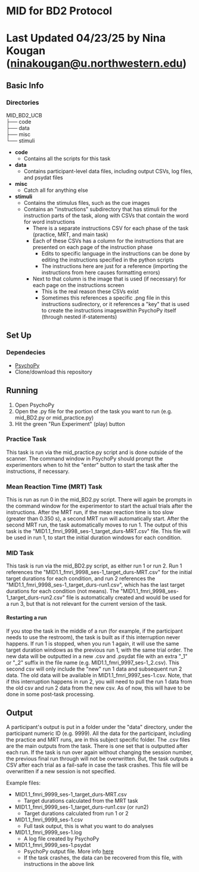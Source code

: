 # MID for BD2 Protocol
# Last Updated 04/23/25 by Nina Kougan (ninakougan@u.northwestern.edu)

## Basic Info

### Directories
MID_BD2_UCB \
├── code \
├── data \
├── misc \
└── stimuli

- **code**
  - Contains all the scripts for this task
- **data**
  - Contains participant-level data files, including output CSVs, log files, and psydat files
- **misc**
  - Catch all for anything else
- **stimuli**
  - Contains the stimulus files, such as the cue images
  - Contains an "instructions" subdirectory that has stimuli for the instruction parts of the task, along with CSVs that contain the word for word instructions
    - There is a separate instructions CSV for each phase of the task (practice, MRT, and main task)
    - Each of these CSVs has a column for the instructions that are presented on each page of the instruction phase
      - Edits to specific language in the instructions can be done by editing the instructions specified in the python scripts
      - The instructions here are just for a reference (importing the instructions from here causes formatting errors)
    - Next to that column is the image that is used (if necessary) for each page on the instructions screen
      - This is the real reason these CSVs exist
      - Sometimes this references a specific .png file in this instructions sudirectory, or it references a "key" that is used to create the instructions imageswithin PsychoPy itself (through nested if-statements)


## Set Up

### Dependecies
- [PsychoPy](https://www.psychopy.org/download.html)
- Clone/download this repository


## Running
1. Open PsychoPy
2. Open the .py file for the portion of the task you want to run (e.g. mid_BD2.py or mid_practice.py)
3. Hit the green "Run Experiment" (play) button

### Practice Task
This task is run via the mid_practice.py script and is done outside of the scanner. The command window in PsychoPy should prompt the experimentors when to hit the "enter" button to start the task after the instructions, if necessary. 

### Mean Reaction Time (MRT) Task
This is run as run 0 in the mid_BD2.py script. There will again be prompts in the command window for the experimentor to start the actual trials after the instructions. After the MRT run, if the mean reaction time is too slow (greater than 0.350 s), a second MRT run will automatically start. After the second MRT run, the task automatically moves to run 1. The output of this task is the "MID1.1_fmri_9998_ses-1_target_durs-MRT.csv" file. This file will be used in run 1, to start the initial duration windows for each condition. 

### MID Task
This task is run via the mid_BD2.py script, as either run 1 or run 2. Run 1 references the "MID1.1_fmri_9998_ses-1_target_durs-MRT.csv" for the initial target durations for each condition, and run 2 references the "MID1.1_fmri_9998_ses-1_target_durs-run1.csv", which has the last target durations for each condition (not means). The "MID1.1_fmri_9998_ses-1_target_durs-run2.csv" file is automatically created and would be used for a run 3, but that is not relevant for the current version of the task. 

#### Restarting a run
If you stop the task in the middle of a run (for example, if the participant needs to use the restroom), the task is built as if this interruption never happens. If run 1 is stopped, when you run 1 again, it will use the same target duration windows as the previous run 1, with the same trial order. The new data will be outputted in a new .csv and .psydat file with an extra "_1" or "_2" suffix in the file name (e.g. MID1.1_fmri_9997_ses-1_2.csv). This second csv will only include the "new" run 1 data and subsequent run 2 data. The old data will be available in MID1.1_fmri_9997_ses-1.csv. Note, that if this interruption happens in run 2, you will need to pull the run 1 data from the old csv and run 2 data from the new csv. As of now, this will have to be done in some post-task processing. 

## Output
A participant's output is put in a folder under the "data" directory, under the participant numeric ID (e.g. 9999). All the data for the participant, including the practice and MRT runs, are in this subject specific folder. The .csv files are the main outputs from the task. There is one set that is outputted after each run. If the task is run over again without changing the session number, the previous final run through will not be overwritten. But, the task outputs a CSV after each trial as a fail-safe in case the task crashes. This file will be overwritten if a new session is not specified. 

Example files:
- MID1.1_fmri_9999_ses-1_target_durs-MRT.csv
  - Target durations calculated from the MRT task
- MID1.1_fmri_9999_ses-1_target_durs-run1.csv (or run2)
  - Target durations calculated from run 1 or 2
- MID1.1_fmri_9999_ses-1.csv
  - Full task output, this is what you want to do analyses
- MID1.1_fmri_9999_ses-1.log
  - A log file created by PsychoPy
- MID1.1_fmri_9999_ses-1.psydat
  - PsychoPy output file. More info [here](https://www.psychopy.org/general/dataOutputs.html)
  - If the task crashes, the data can be recovered from this file, with instructions in the above link




